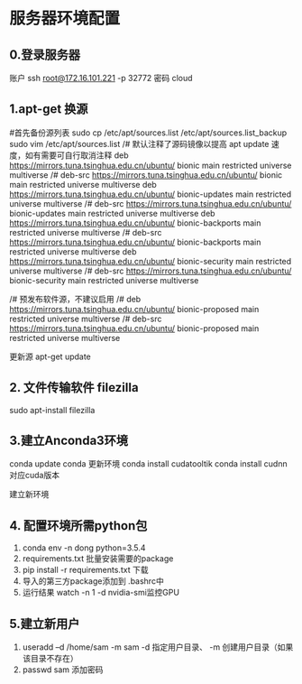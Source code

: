 # 服务器环境配置

## 0.登录服务器
账户 ssh root@172.16.101.221 -p 32772
密码 cloud

## 1.apt-get 换源
#首先备份源列表
sudo cp /etc/apt/sources.list /etc/apt/sources.list_backup
sudo vim /etc/apt/sources.list
/# 默认注释了源码镜像以提高 apt update 速度，如有需要可自行取消注释
deb https://mirrors.tuna.tsinghua.edu.cn/ubuntu/ bionic main restricted universe multiverse
/# deb-src https://mirrors.tuna.tsinghua.edu.cn/ubuntu/ bionic main restricted universe multiverse
deb https://mirrors.tuna.tsinghua.edu.cn/ubuntu/ bionic-updates main restricted universe multiverse
/# deb-src https://mirrors.tuna.tsinghua.edu.cn/ubuntu/ bionic-updates main restricted universe multiverse
deb https://mirrors.tuna.tsinghua.edu.cn/ubuntu/ bionic-backports main restricted universe multiverse
/# deb-src https://mirrors.tuna.tsinghua.edu.cn/ubuntu/ bionic-backports main restricted universe multiverse
deb https://mirrors.tuna.tsinghua.edu.cn/ubuntu/ bionic-security main restricted universe multiverse
/# deb-src https://mirrors.tuna.tsinghua.edu.cn/ubuntu/ bionic-security main restricted universe multiverse

/# 预发布软件源，不建议启用
/# deb https://mirrors.tuna.tsinghua.edu.cn/ubuntu/ bionic-proposed main restricted universe multiverse
/# deb-src https://mirrors.tuna.tsinghua.edu.cn/ubuntu/ bionic-proposed main restricted universe multiverse

更新源 apt-get update

## 2. 文件传输软件 filezilla
sudo apt-install filezilla


## 3.建立Anconda3环境

conda update conda 更新环境
conda install cudatooltik 
conda install cudnn 对应cuda版本

建立新环境


## 4. 配置环境所需python包
1. conda env -n dong python=3.5.4
2. requirements.txt 批量安装需要的package
3. pip install -r requirements.txt 下载
4. 导入的第三方package添加到 .bashrc中
5. 运行结果 watch -n 1 -d nvidia-smi监控GPU


## 5.建立新用户
1. useradd –d /home/sam -m sam  -d 指定用户目录、 -m 创建用户目录（如果该目录不存在）
2. passwd sam 添加密码